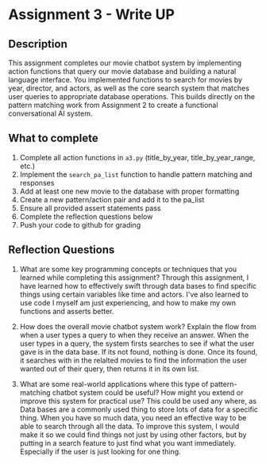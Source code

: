# Assignment 3 - Write UP

## Description
This assignment completes our movie chatbot system by implementing action functions that query our movie database and building a natural language interface. You implemented functions to search for movies by year, director, and actors, as well as the core search system that matches user queries to appropriate database operations. This builds directly on the pattern matching work from Assignment 2 to create a functional conversational AI system.

## What to complete
1. Complete all action functions in `a3.py` (title_by_year, title_by_year_range, etc.)
2. Implement the `search_pa_list` function to handle pattern matching and responses  
3. Add at least one new movie to the database with proper formatting
4. Create a new pattern/action pair and add it to the pa_list
5. Ensure all provided assert statements pass
6. Complete the reflection questions below
7. Push your code to github for grading

## Reflection Questions

1. What are some key programming concepts or techniques that you learned while completing this assignment?
Through this assignment, I have learned how to effectively swift through data bases to find specific things using certain variables like time and actors. I've also learned to use code I myself am just experiencing, and how to make my own functions and asserts better. 


2. How does the overall movie chatbot system work? Explain the flow from when a user types a query to when they receive an answer.
When the user types in a query, the  system firsts searches to see if what the user gave is in the data base. If its not found, nothing is done. Once its found, it searches with in the relalted movies to find the information the user wanted out of their query, then returns it in its own list. 


3. What are some real-world applications where this type of pattern-matching chatbot system could be useful? How might you extend or improve this system for practical use? 
This could be used any where, as Data bases are a commonly used thing to store lots of data for a specific thing. When you have so much data, you need an effective way to be able to search through all the data. To improve this system, I would make it so we could find things not just by using other factors, but by putting in a search feature to just find what you want immediately. Especially if the user is just looking for one thing. 